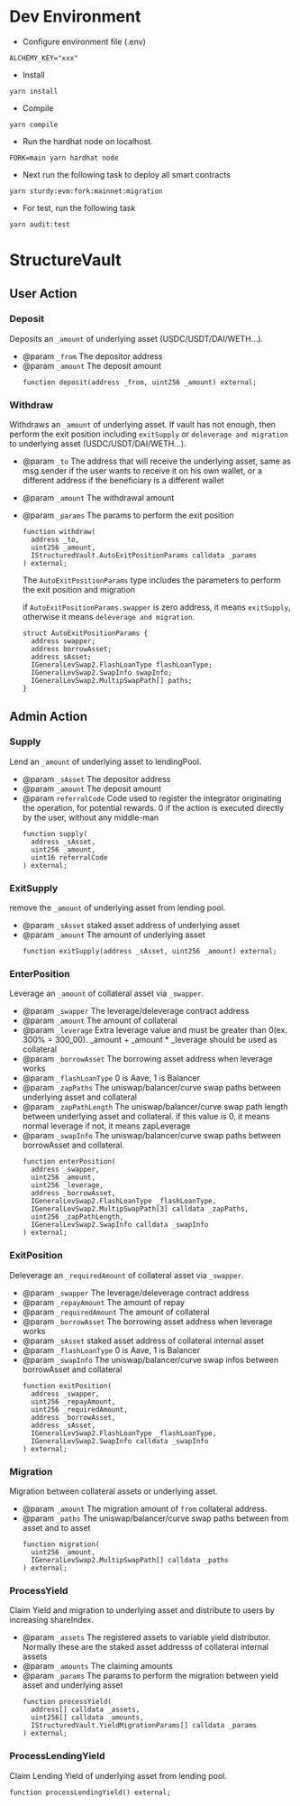 # Dev Environment
- Configure environment file (.env)
```
ALCHEMY_KEY="xxx"
```

- Install
```
yarn install
```

- Compile
```
yarn compile
```

- Run the hardhat node on localhost.
```
FORK=main yarn hardhat node
```

- Next run the following task to deploy all smart contracts
```
yarn sturdy:evm:fork:mainnet:migration
```

- For test, run the following task 
```
yarn audit:test
```
# StructureVault

## User Action

### Deposit

Deposits an `_amount` of underlying asset (USDC/USDT/DAI/WETH...).

- @param `_from` The depositor address
- @param `_amount` The deposit amount
  ```
  function deposit(address _from, uint256 _amount) external;
  ```

### Withdraw

Withdraws an `_amount` of underlying asset.
If vault has not enough, then perform the exit position including `exitSupply` or `deleverage and migration` to underlying asset (USDC/USDT/DAI/WETH...).

- @param `_to` The address that will receive the underlying asset, same as msg.sender if the user
               wants to receive it on his own wallet, or a different address if the beneficiary is a
               different wallet
- @param `_amount` The withdrawal amount
- @param `_params` The params to perform the exit position
  ```
  function withdraw(
    address _to,
    uint256 _amount,
    IStructuredVault.AutoExitPositionParams calldata _params
  ) external;
  ```
  The `AutoExitPositionParams` type includes the parameters to perform the exit position and migration
  
  if `AutoExitPositionParams.swapper` is zero address, it means `exitSupply`, otherwise it means `deleverage and migration`.
  ```
  struct AutoExitPositionParams {
    address swapper;
    address borrowAsset;
    address sAsset;
    IGeneralLevSwap2.FlashLoanType flashLoanType;
    IGeneralLevSwap2.SwapInfo swapInfo;
    IGeneralLevSwap2.MultipSwapPath[] paths;
  }
  ```

## Admin Action

### Supply

Lend an `_amount` of underlying asset to lendingPool.

- @param `_sAsset` The depositor address
- @param `_amount` The deposit amount
- @param `referralCode` Code used to register the integrator originating the operation, for potential rewards.
                        0 if the action is executed directly by the user, without any middle-man
  ```
  function supply(
    address _sAsset,
    uint256 _amount,
    uint16 referralCode
  ) external;
  ```

### ExitSupply

remove the `_amount` of underlying asset from lending pool.

- @param `_sAsset` staked asset address of underlying asset
- @param `_amount` The amount of underlying asset
  ```
  function exitSupply(address _sAsset, uint256 _amount) external;
  ```

### EnterPosition

Leverage an `_amount` of collateral asset via `_swapper`.

- @param `_swapper` The leverage/deleverage contract address
- @param `_amount` The amount of collateral
- @param `_leverage` Extra leverage value and must be greater than 0(ex. 300% = 300_00).
                    _amount + _amount * _leverage should be used as collateral
- @param `_borrowAsset` The borrowing asset address when leverage works
- @param `_flashLoanType` 0 is Aave, 1 is Balancer
- @param `_zapPaths` The uniswap/balancer/curve swap paths between underlying asset and collateral
- @param `_zapPathLength` The uniswap/balancer/curve swap path length between underlying asset and collateral.
                            if this value is 0, it means normal leverage if not, it means zapLeverage
- @param `_swapInfo` The uniswap/balancer/curve swap paths between borrowAsset and collateral.
  ```
  function enterPosition(
    address _swapper,
    uint256 _amount,
    uint256 _leverage,
    address _borrowAsset,
    IGeneralLevSwap2.FlashLoanType _flashLoanType,
    IGeneralLevSwap2.MultipSwapPath[3] calldata _zapPaths,
    uint256 _zapPathLength,
    IGeneralLevSwap2.SwapInfo calldata _swapInfo
  ) external;
  ```

### ExitPosition

Deleverage an `_requiredAmount` of collateral asset via `_swapper`.

- @param `_swapper` The leverage/deleverage contract address
- @param `_repayAmount` The amount of repay
- @param `_requiredAmount` The amount of collateral
- @param `_borrowAsset` The borrowing asset address when leverage works
- @param `_sAsset` staked asset address of collateral internal asset
- @param `_flashLoanType` 0 is Aave, 1 is Balancer
- @param `_swapInfo` The uniswap/balancer/curve swap infos between borrowAsset and collateral
  ```
  function exitPosition(
    address _swapper,
    uint256 _repayAmount,
    uint256 _requiredAmount,
    address _borrowAsset,
    address _sAsset,
    IGeneralLevSwap2.FlashLoanType _flashLoanType,
    IGeneralLevSwap2.SwapInfo calldata _swapInfo
  ) external;
  ```

### Migration

Migration between collateral assets or underlying asset.

- @param `_amount` The migration amount of `from` collateral address.
- @param `_paths` The uniswap/balancer/curve swap paths between from asset and to asset
  ```
  function migration(
    uint256 _amount,
    IGeneralLevSwap2.MultipSwapPath[] calldata _paths
  ) external;
  ```

### ProcessYield

Claim Yield and migration to underlying asset and distribute to users by increasing shareIndex.

- @param `_assets` The registered assets to variable yield distributor.
                     Normally these are the staked asset addresss of collateral internal assets
- @param `_amounts` The claiming amounts
- @param `_params` The params to perform the migration between yield asset and underlying asset
  ```
  function processYield(
    address[] calldata _assets,
    uint256[] calldata _amounts,
    IStructuredVault.YieldMigrationParams[] calldata _params
  ) external;
  ```

### ProcessLendingYield

Claim Lending Yield of underlying asset from lending pool.

  ```
  function processLendingYield() external;
  ```